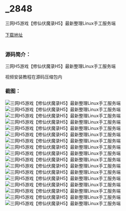 # _2848
三网H5游戏【修仙伏魔录H5】最新整理Linux手工服务端
<br/></br>
[下载地址](https://www.uuid2.com/2848.html "下载地址")
<br/></br>
<h3>源码简介：</h3>
<p>三网H5游戏【修仙伏魔录H5】最新整理Linux手工服务端<p>
<p>视频安装教程在源码压缩包内<p>
<h3>截图：</h3>
<img src="https://www.uuid2.com/wp-content/uploads/img/202202/f4721c0604.jpg" alt="三网H5游戏【修仙伏魔录H5】最新整理Linux手工服务端"><img src="https://www.uuid2.com/wp-content/uploads/img/202202/71047f7579.jpg" alt="三网H5游戏【修仙伏魔录H5】最新整理Linux手工服务端"><img src="https://www.uuid2.com/wp-content/uploads/img/202202/349431c268.jpg" alt="三网H5游戏【修仙伏魔录H5】最新整理Linux手工服务端"><img src="https://www.uuid2.com/wp-content/uploads/img/202202/cc0ca7f797.jpg" alt="三网H5游戏【修仙伏魔录H5】最新整理Linux手工服务端"><img src="https://www.uuid2.com/wp-content/uploads/img/202202/684a3c5844.jpg" alt="三网H5游戏【修仙伏魔录H5】最新整理Linux手工服务端"><img src="https://www.uuid2.com/wp-content/uploads/img/202202/dd57740389.jpg" alt="三网H5游戏【修仙伏魔录H5】最新整理Linux手工服务端"><img src="https://www.uuid2.com/wp-content/uploads/img/202202/9a3d96d451.jpg" alt="三网H5游戏【修仙伏魔录H5】最新整理Linux手工服务端"><img src="https://www.uuid2.com/wp-content/uploads/img/202202/975d84b100.jpg" alt="三网H5游戏【修仙伏魔录H5】最新整理Linux手工服务端"><img src="https://www.uuid2.com/wp-content/uploads/img/202202/6812cb0159.jpg" alt="三网H5游戏【修仙伏魔录H5】最新整理Linux手工服务端"><img src="https://www.uuid2.com/wp-content/uploads/img/202202/46f87ef457.jpg" alt="三网H5游戏【修仙伏魔录H5】最新整理Linux手工服务端"><img src="https://www.uuid2.com/wp-content/uploads/img/202202/7b619e4914.jpg" alt="三网H5游戏【修仙伏魔录H5】最新整理Linux手工服务端"><img src="https://www.uuid2.com/wp-content/uploads/img/202202/22af441801.jpg" alt="三网H5游戏【修仙伏魔录H5】最新整理Linux手工服务端"><img src="https://www.uuid2.com/wp-content/uploads/img/202202/1921467712.jpg" alt="三网H5游戏【修仙伏魔录H5】最新整理Linux手工服务端"><img src="https://www.uuid2.com/wp-content/uploads/img/202202/465fa3f555.jpg" alt="三网H5游戏【修仙伏魔录H5】最新整理Linux手工服务端"><img src="https://www.uuid2.com/wp-content/uploads/img/202202/76c14b2867.jpg" alt="三网H5游戏【修仙伏魔录H5】最新整理Linux手工服务端"><img src="https://www.uuid2.com/wp-content/uploads/img/202202/f35a14a354.jpg" alt="三网H5游戏【修仙伏魔录H5】最新整理Linux手工服务端"><img src="https://www.uuid2.com/wp-content/uploads/img/202202/dbae737883.jpg" alt="三网H5游戏【修仙伏魔录H5】最新整理Linux手工服务端">
